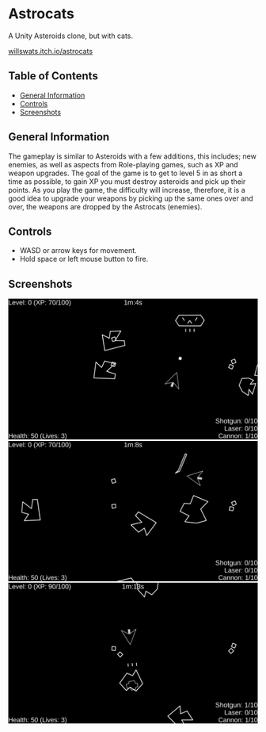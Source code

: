 # Astrocats

A Unity Asteroids clone, but with cats.

[willswats.itch.io/astrocats](https://willswats.itch.io/astrocats)

## Table of Contents

<!--toc:start-->

- [General Information](#general-information)
- [Controls](#controls)
- [Screenshots](#screenshots)
<!--toc:end-->

## General Information

The gameplay is similar to Asteroids with a few additions, this includes; new enemies, as well as aspects from Role-playing games, such as XP and weapon upgrades. The goal of the game is to get to level 5 in as short a time as possible, to gain XP you must destroy asteroids and pick up their points. As you play the game, the difficulty will increase, therefore, it is a good idea to upgrade your weapons by picking up the same ones over and over, the weapons are dropped by the Astrocats (enemies).

## Controls

- WASD or arrow keys for movement.
- Hold space or left mouse button to fire.

## Screenshots

![Screenshot 1](./screenshot1.png)
![Screenshot 2](./screenshot2.png)
![Screenshot 3](./screenshot3.png)
